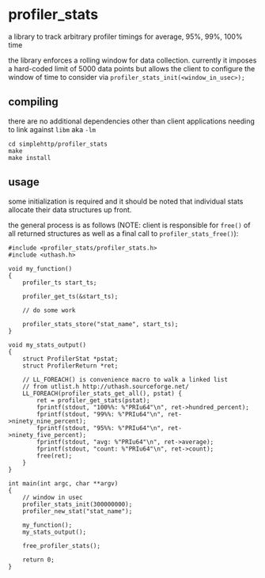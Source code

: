 profiler_stats
=============

a library to track arbitrary profiler timings for average, 95%, 99%, 100% time

the library enforces a rolling window for data collection.  currently it imposes 
a hard-coded limit of 5000 data points but allows the client to configure the 
window of time to consider via `profiler_stats_init(<window_in_usec>);`

compiling
---------

there are no additional dependencies other than client applications needing to link against `libm` aka `-lm`

```
cd simplehttp/profiler_stats
make
make install
```

usage
-----

some initialization is required and it should be noted that individual stats 
allocate their data structures up front.

the general process is as follows (NOTE: client is responsible for `free()` of 
all returned structures as well as a final call to `profiler_stats_free()`):

```
#include <profiler_stats/profiler_stats.h>
#include <uthash.h>

void my_function()
{
    profiler_ts start_ts;
    
    profiler_get_ts(&start_ts);
    
    // do some work
    
    profiler_stats_store("stat_name", start_ts);
}

void my_stats_output()
{
    struct ProfilerStat *pstat;
    struct ProfilerReturn *ret;
    
    // LL_FOREACH() is convenience macro to walk a linked list 
    // from utlist.h http://uthash.sourceforge.net/
    LL_FOREACH(profiler_stats_get_all(), pstat) {
        ret = profiler_get_stats(pstat);
        fprintf(stdout, "100%%: %"PRIu64"\n", ret->hundred_percent);
        fprintf(stdout, "99%%: %"PRIu64"\n", ret->ninety_nine_percent);
        fprintf(stdout, "95%%: %"PRIu64"\n", ret->ninety_five_percent);
        fprintf(stdout, "avg: %"PRIu64"\n", ret->average);
        fprintf(stdout, "count: %"PRIu64"\n", ret->count);
        free(ret);
    }
}

int main(int argc, char **argv)
{
    // window in usec
    profiler_stats_init(300000000);
    profiler_new_stat("stat_name");
    
    my_function();
    my_stats_output();
    
    free_profiler_stats();
    
    return 0;
}
```